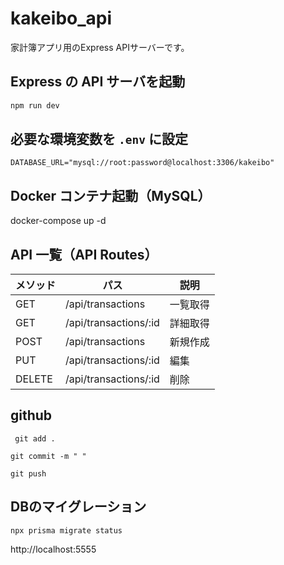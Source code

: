 # kakeibo_api

家計簿アプリ用のExpress APIサーバーです。

## Express の API サーバを起動
```bash
npm run dev
```

## 必要な環境変数を `.env` に設定
```env
DATABASE_URL="mysql://root:password@localhost:3306/kakeibo"
```
## Docker コンテナ起動（MySQL）
docker-compose up -d

## API 一覧（API Routes）

| メソッド | パス                  | 説明         |
|----------|-----------------------|--------------|
| GET      | /api/transactions     | 一覧取得     |
| GET      | /api/transactions/:id | 詳細取得     |
| POST     | /api/transactions     | 新規作成     |
| PUT      | /api/transactions/:id | 編集         |
| DELETE   | /api/transactions/:id | 削除         |

## github
```
 git add .
```
```
git commit -m " "
```
```
git push
```

## DBのマイグレーション
```
npx prisma migrate status
```
http://localhost:5555

